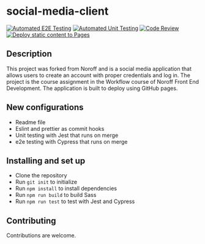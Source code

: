 # social-media-client
[![Automated E2E Testing](https://github.com/Christelmarita/social-media-client/actions/workflows/e2e-test.yml/badge.svg?branch=workflow)](https://github.com/Christelmarita/social-media-client/actions/workflows/e2e-test.yml)
[![Automated Unit Testing](https://github.com/Christelmarita/social-media-client/actions/workflows/unit-test.yml/badge.svg?branch=workflow)](https://github.com/Christelmarita/social-media-client/actions/workflows/unit-test.yml)
[![Code Review](https://github.com/Christelmarita/social-media-client/actions/workflows/gpt.yml/badge.svg?branch=workflow)](https://github.com/Christelmarita/social-media-client/actions/workflows/gpt.yml)
[![Deploy static content to Pages](https://github.com/Christelmarita/social-media-client/actions/workflows/pages.yml/badge.svg?branch=workflow)](https://github.com/Christelmarita/social-media-client/actions/workflows/pages.yml)

## Description
This project was forked from Noroff and is a social media application that allows users to create an account with proper credentials and log in.
The project is the course assignment in the Workflow course of Noroff Front End Development.
The application is built to deploy using GitHub pages.

## New configurations
- Readme file
- Eslint and prettier as commit hooks
- Unit testing with Jest that runs on merge
- e2e testing with Cypress that runs on merge

## Installing and set up
- Clone the repository
- Run `git init` to initialize
- Run `npm install` to install dependencies
- Run `npm run build` to build Sass
- Run `npm run test` to test with Jest and Cypress

## Contributing
Contributions are welcome.

